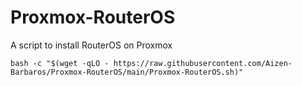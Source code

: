 # Proxmox-RouterOS
A script to install RouterOS on Proxmox

```
bash -c "$(wget -qLO - https://raw.githubusercontent.com/Aizen-Barbaros/Proxmox-RouterOS/main/Proxmox-RouterOS.sh)"
```
